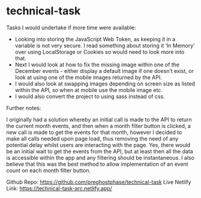 # technical-task

Tasks I would undertake if more time were available:

- Looking into storing the JavaScript Web Token, as keeping it in a variable is not very secure. I read something about storing it ‘In Memory’ over using LocalStorage or Cookies so would need to look more into that. 
- Next I would look at how to fix the missing image within one of the December events - either display a default image if one doesn’t exist, or look at using one of the mobile images returned by the API.
- I would also look at swapping images depending on screen size as listed within the API, so when at mobile use the mobile image etc.
- I would also convert the project to using sass instead of css.

Further notes:

I originally had a solution whereby an initial call is made to the API to return the current month events, and then when a month filter button is clicked, a new call is made to get the events for that month, however I decided to make all calls needed upon page load, thus removing the need of any potential delay whilst users are interacting with the page. Yes, there would be an initial wait to get the events from the API, but at least then all the data is accessible within the app and any filtering should be instantaneous. I also believe that this was the best method to allow implementation of an event count on each month filter button.

Github Repo: https://github.com/preghostphase/technical-task 
Live Netlify Link: https://technical-task-arc.netlify.app/ 

